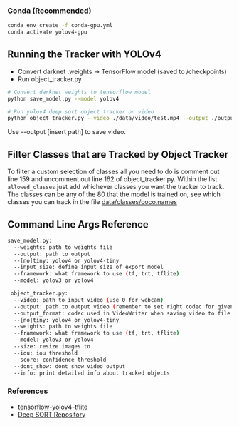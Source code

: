 ### Conda (Recommended)

```bash
conda env create -f conda-gpu.yml
conda activate yolov4-gpu
```

## Running the Tracker with YOLOv4

- Convert darknet .weights -> TensorFlow model (saved to /checkpoints) 
- Run object_tracker.py

```bash
# Convert darknet weights to tensorflow model
python save_model.py --model yolov4

# Run yolov4 deep sort object tracker on video
python object_tracker.py --video ./data/video/test.mp4 --output ./outputs/demo.avi --model yolov4
```

Use --output [insert path] to save video.

## Filter Classes that are Tracked by Object Tracker

To filter a custom selection of classes all you need to do is comment out line 159 and uncomment out line 162 of object_tracker.py. Within the list ``allowed_classes`` just add whichever classes you want the tracker to track. The classes can be any of the 80 that the model is trained on, see which classes you can track in the file [data/classes/coco.names](https://github.com/theAIGuysCode/yolov4-deepsort/blob/master/data/classes/coco.names)

## Command Line Args Reference

```bash
save_model.py:
  --weights: path to weights file
  --output: path to output
  --[no]tiny: yolov4 or yolov4-tiny
  --input_size: define input size of export model
  --framework: what framework to use (tf, trt, tflite)
  --model: yolov3 or yolov4

 object_tracker.py:
  --video: path to input video (use 0 for webcam)
  --output: path to output video (remember to set right codec for given format. e.g. XVID for .avi)
  --output_format: codec used in VideoWriter when saving video to file
  --[no]tiny: yolov4 or yolov4-tiny
  --weights: path to weights file
  --framework: what framework to use (tf, trt, tflite)
  --model: yolov3 or yolov4
  --size: resize images to
  --iou: iou threshold
  --score: confidence threshold
  --dont_show: dont show video output
  --info: print detailed info about tracked objects
```

### References  
* [tensorflow-yolov4-tflite](https://github.com/hunglc007/tensorflow-yolov4-tflite)
* [Deep SORT Repository](https://github.com/nwojke/deep_sort)
